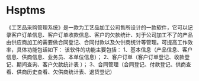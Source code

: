 # Hsptms
 《工艺品采购管理系统》是一款为工艺品加工公司售所设计的一款软件，它可以记录客户订单信息、客户订单收款信息、客户的欠款统计、对于公司加工不了的产品由供应商加工的需要做合同登记、合同付款以及欠供商统计等管理。可提高工作效率，具体功能包话如下： 该软件的功能主要包括： 1、基本信息（产品信息、客户信息、供商信息、业务员、本单位信息）； 2、客户订单（客户订单登记、收款登记、期间查询、客户欠款统计表 ）； 3、合同管理（合同登记、付款登记、供商查看、供商历史查看、欠供商统计表、退货登记）
